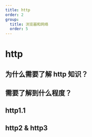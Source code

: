 ```yaml
---
title: http
order: 2
group:
  title: 浏览器和网络
  order: 5
---
```


# http

## 为什么需要了解 http 知识？

## 需要了解到什么程度？

## http1.1

## http2 & http3

